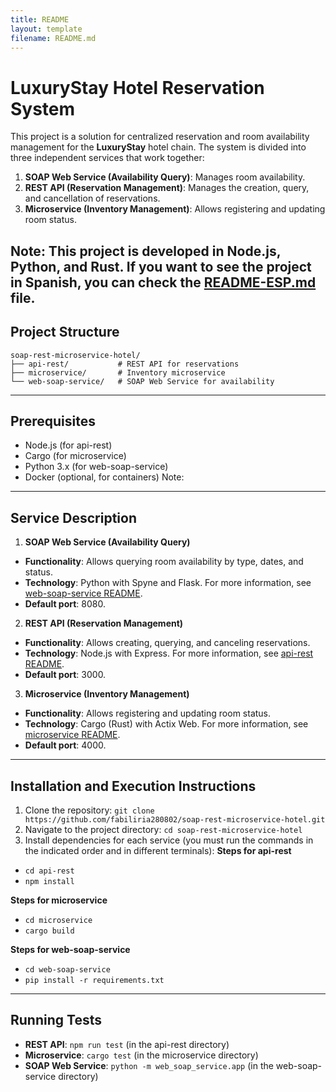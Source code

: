 ```yaml
---
title: README
layout: template
filename: README.md
---
```


# LuxuryStay Hotel Reservation System

This project is a solution for centralized reservation and room availability management for the **LuxuryStay** hotel chain. The system is divided into three independent services that work together:

1. **SOAP Web Service (Availability Query)**: Manages room availability.
2. **REST API (Reservation Management)**: Manages the creation, query, and cancellation of reservations.
3. **Microservice (Inventory Management)**: Allows registering and updating room status.

Note: This project is developed in Node.js, Python, and Rust. If you want to see the project in Spanish, you can check the [README-ESP.md](README-ESP.md) file.
---

## **Project Structure**

```plaintext
soap-rest-microservice-hotel/
├── api-rest/           # REST API for reservations
├── microservice/       # Inventory microservice
└── web-soap-service/   # SOAP Web Service for availability
```

---

## **Prerequisites**
- Node.js (for api-rest)
- Cargo (for microservice)
- Python 3.x (for web-soap-service)
- Docker (optional, for containers)
Note:
---

## **Service Description**

1. **SOAP Web Service (Availability Query)**
- **Functionality**: Allows querying room availability by type, dates, and status.
- **Technology**: Python with Spyne and Flask. For more information, see [web-soap-service README](web-soap-service/README.md).
- **Default port**: 8080.

2. **REST API (Reservation Management)**
- **Functionality**: Allows creating, querying, and canceling reservations.
- **Technology**: Node.js with Express. For more information, see [api-rest README](api-rest/README.md).
- **Default port**: 3000.

3. **Microservice (Inventory Management)**
- **Functionality**: Allows registering and updating room status.
- **Technology**: Cargo (Rust) with Actix Web. For more information, see [microservice README](microservice/README.md).
- **Default port**: 4000.

---

## **Installation and Execution Instructions**

1. Clone the repository: `git clone https://github.com/fabiliria280802/soap-rest-microservice-hotel.git`
2. Navigate to the project directory: `cd soap-rest-microservice-hotel`
3. Install dependencies for each service (you must run the commands in the indicated order and in different terminals):
**Steps for api-rest**
- `cd api-rest`
- `npm install`

**Steps for microservice**
- `cd microservice`
- `cargo build`

**Steps for web-soap-service**
- `cd web-soap-service`
- `pip install -r requirements.txt`

---

## **Running Tests**
- **REST API**: `npm run test` (in the api-rest directory)
- **Microservice**: `cargo test` (in the microservice directory)
- **SOAP Web Service**: `python -m web_soap_service.app` (in the web-soap-service directory)
